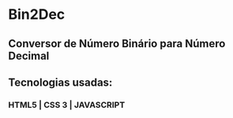 # Bin2Dec

## Conversor de Número Binário para Número Decimal

## Tecnologias usadas:

### HTML5 | CSS 3 | JAVASCRIPT
